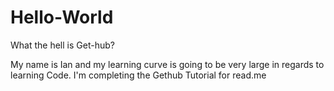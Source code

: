 # Hello-World
What the hell is Get-hub?


My name is Ian and my learning curve is going to be very large in regards to learning Code. 
I'm completing the Gethub Tutorial for read.me
